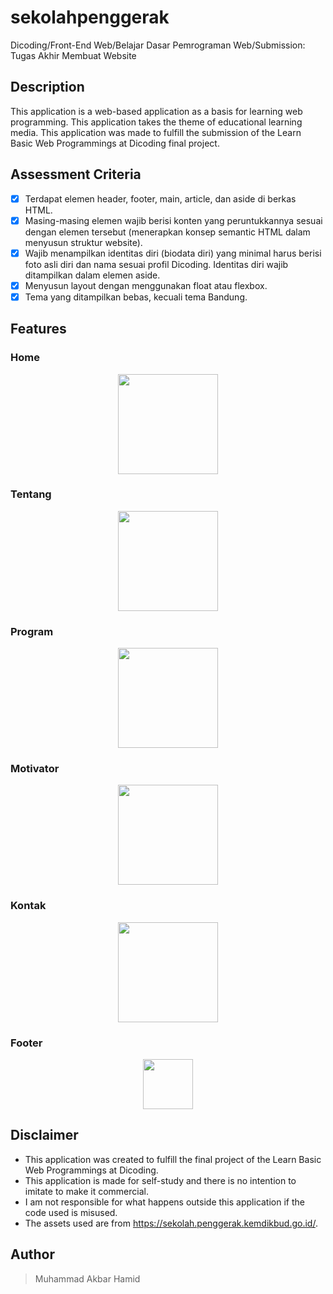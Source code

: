 # sekolahpenggerak

Dicoding/Front-End Web/Belajar Dasar Pemrograman Web/Submission: Tugas Akhir Membuat Website

## Description

This application is a web-based application as a basis for learning web programming. This application takes the theme of educational learning media. This application was made to fulfill the submission of the Learn Basic Web Programmings at Dicoding final project.

## Assessment Criteria

- [x] Terdapat elemen header, footer, main, article, dan aside di berkas HTML.
- [x] Masing-masing elemen wajib berisi konten yang peruntukkannya sesuai dengan elemen tersebut (menerapkan konsep semantic HTML dalam menyusun struktur website).
- [x] Wajib menampilkan identitas diri (biodata diri) yang minimal harus berisi foto asli diri dan nama sesuai profil Dicoding. Identitas diri wajib ditampilkan dalam elemen aside.
- [x] Menyusun layout dengan menggunakan float atau flexbox.
- [x] Tema yang ditampilkan bebas, kecuali tema Bandung.

## Features

### Home

<p align="center">
<img src="https://user-images.githubusercontent.com/72149133/190460061-e2932e22-9864-46ed-b257-5bb4c4b9da8a.png" height="160">
</p>

### Tentang

<p align="center">
<img src="https://user-images.githubusercontent.com/72149133/190460343-14ec66df-d833-4720-9bbd-a5f7612490e0.png" height="160">
</p>

### Program

<p align="center">
<img src="https://user-images.githubusercontent.com/72149133/190460351-9598689d-2b76-42d0-b6d0-a1d6e25626b8.png" height="160">
</p>

### Motivator

<p align="center">
<img src="https://user-images.githubusercontent.com/72149133/190460352-0465f37b-4039-46a9-a5cb-df39f33abd42.png" height="160">
</p>

### Kontak

<p align="center">
<img src="https://user-images.githubusercontent.com/72149133/190460356-e35d4efe-6961-4f12-a48a-c2547c8cd1cf.png" height="160">
</p>

### Footer

<p align="center">
<img src="https://user-images.githubusercontent.com/72149133/190471096-f3d09ef1-c432-4109-9802-90ea1815fb21.png" height="80">
</p>

## Disclaimer

- This application was created to fulfill the final project of the Learn Basic Web Programmings at Dicoding.
- This application is made for self-study and there is no intention to imitate to make it commercial.
- I am not responsible for what happens outside this application if the code used is misused.
- The assets used are from https://sekolah.penggerak.kemdikbud.go.id/.

## Author

> Muhammad Akbar Hamid
